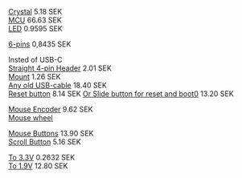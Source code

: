 [Crystal](https://www.elfa.se/sv/kristall-tht-16mhz-iqd-lfxtal003240/p/17451701?queryFromSuggest=true) 5.18 SEK  
[MCU](https://www.elfa.se/sv/microcontroller-32bit-512kb-lqfp-st-stm32f411ret6/p/30170741?queryFromSuggest=true) 66.63 SEK  
[LED](https://www.elfa.se/en/smd-led-645nm-0805-65cd-30ma-kingbright-kptd-2012surck/p/30118951) 0.9595 SEK  

[6-pins](https://www.elfa.se/en/straight-male-pcb-header-through-hole-rows-contacts-54mm-pitch-rnd-connect-rnd-205-00627/p/30093647?q=&pos=17&origPos=101&origPageSize=10&track=true) 0,8435 SEK

Insted of USB-C  
[Straight 4-pin Header](https://www.elfa.se/en/pin-header-single-row-straight-pin-header-plug-positions-5mm-jst-b4b-xh-lf-sn/p/14301996?q=4-pin+header&pos=1&origPos=1&origPageSize=10&track=true) 2.01 SEK  
[Mount](https://www.elfa.se/en/crimp-housing-receptacle-socket-positions-5mm-jst-xhp/p/14302034) 1.26 SEK  
[Any old USB-cable](https://www.elfa.se/en/usb-plug-to-usb-mini-pin-plug-cable-8m-black-rnd-connect-rnd-765-00049/p/30125757?q=USB+cable&pos=7&origPos=7&origPageSize=10&track=true) 18.40 SEK  
[Reset button](https://www.elfa.se/en/subminiature-tactile-switch-b3u-1no-5n-5mm-omron-electronic-components-b3u-1000p/p/13559010?track=true&no-cache=true&marketingPopup=false) 8.14 SEK
[Or Slide button for reset and boot0](https://www.elfa.se/en/slide-switch-1co-on-on-pcb-through-hole-rnd-components-rnd-210-00662/p/30161239?q=&pos=1&origPos=8&origPageSize=10&track=true) 13.20 SEK  


[Mouse Encoder](https://se.rs-online.com/web/p/mechanical-rotary-encoders/7295545) 9.62 SEK  
[Mouse wheel](https://www.aliexpress.com/item/4001130734583.html?spm=a2g0o.productlist.0.0.c3d54185olZU1Z&algo_pvid=3286bd96-9665-4c1a-8086-8c6a5f0af00b&algo_expid=3286bd96-9665-4c1a-8086-8c6a5f0af00b-7&btsid=0b0a050116122963007627682e0cfa&ws_ab_test=searchweb0_0,searchweb201602_,searchweb201603_)  

[Mouse Buttons](https://www.elfa.se/en/micro-switch-d2f-5a-1co-47n-pin-plunger-omron-electronic-components-d2f/p/30156583?track=true&no-cache=true&marketingPopup=false) 13.90 SEK  
[Scroll Button](https://www.elfa.se/sv/taktil-omkopplare-1no-pa-av-57n-2x6-2mm-wuerth-elektronik-430182080816/p/30142277?q=switch&pos=22&origPos=5440&origPageSize=50&track=true) 5.16 SEK

[To 3.3V](https://www.elfa.se/en/ldo-voltage-regulator-3v-360ma-sot-23-diodes-incorporated-ap2125n-3trg1/p/30041163) 0.2632 SEK  
[To 1.9V](https://www.elfa.se/en/ldo-voltage-regulator-24-20v-sot-23-microchip-mic5235ym5-tr/p/30099685) 12.80 SEK 
